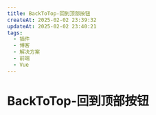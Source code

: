 ```yaml
---
title: BackToTop-回到顶部按钮
createAt: 2025-02-02 23:39:32
updateAt: 2025-02-02 23:40:21
tags:
  - 插件
  - 博客
  - 解决方案
  - 前端
  - Vue
---
```


# BackToTop-回到顶部按钮